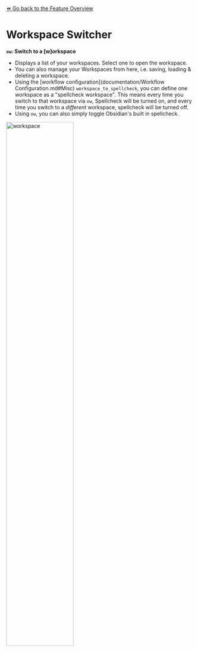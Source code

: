 [⏪ Go back to the Feature Overview](https://github.com/chrisgrieser/shimmering-obsidian/blob/main/README.md#feature-overview)

# Workspace Switcher
**`ow`: Switch to a [w]orkspace**
- Displays a list of your workspaces. Select one to open the workspace.
- You can also manage your Workspaces from here, i.e. saving, loading & deleting a workspace.
- Using the [workflow configuration](documentation/Workflow Configuration.md#Misc) `workspace_to_spellcheck`, you can define one workspace as a "spellcheck workspace". This means every time you switch to that workspace via `ow`, Spellcheck will be turned on, and every time you switch to a *different* workspace, spellcheck will be turned off.
- Using `ow`, you can also simply toggle Obsidian's built in spellcheck.

<img src="https://user-images.githubusercontent.com/73286100/133615940-a56731e5-6b60-4d28-b877-7ea48d10225e.gif" alt="workspace" width=60%>
